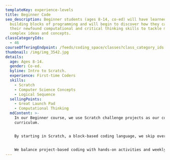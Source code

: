 ```yaml
---
templateKey: experience-levels
title: Beginner Code
seo_description: Beginner students (ages 8-14, co-ed) will have learned the
  building blocks of programming and will begin to discover how they can use
  their newfound computational and critical thinking skills to tackle more
  complex ideas and concepts.
classCategoryIds:
  - 46
courseOfferingEndpoint: /feeds/coding_space/classes?class_category_ids[]=46
thumbnail: /img/img_3542.jpg
details:
  age: Ages 8-14.
  gender: Co-ed.
  byline: Intro to Scratch.
  experience: First-time Coders
  skills:
    - Scratch
    - Computer Science Concepts
    - Logical Sequence
  sellingPoints:
    - Great Launch Pad
    - Computational Thinking
  mdContent: >-
    In our Beginner course, we use Scratch challenge projects as our core
    curriculum.


    By starting in Scratch, a block-based coding language, we skip over the small syntactic details of text-based languages and cut directly to the difficult part of coding: formulating one’s ideas into a logical sequence of steps. Students can jump into this class with no prior programming knowledge and in just a few hours build an incredible understanding of core computer science concepts through building games and animations. As they progress through this course, they’ll continue to learn essential programming constructs and develop a computational thought process that will prepare them for more advanced material.


    We balance project-based coding with hands-on activities and weekly challenges that help students learn on and off-screen. During each class, students get a break from their screens and discover opportunities to create and explore all around them with activities such as: engineering challenges, science experiments, short story writing, and more.
---
```

